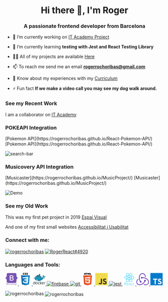 <h1 align="center">Hi there 👋, I'm Roger</h1>
<h3 align="center">A passionate frontend developer from Barcelona</h3>

- 🔭 I’m currently working on [IT Academy Project](https://github.com/IT-Academy-BCN/ita-directory)

- 🌱 I’m currently learning **testing with Jest and React Testing Library**

- 👨‍💻 All of my projects are available [Here](https://github.com/RogerRochoRibas?tab=repositories)

- 📫 To reach me send me an email **rogerrochoribas@gmail.com**

- 📄 Know about my experiences with my [Curriculum](https://drive.google.com/file/d/1mYytYGVZwmWzxMWfjCzrPAwp4tbkmvE3/view?usp=sharing)

- ⚡ Fun fact **If we make a video call you may see my dog walk around.**

<h3 align="left">See my Recent Work</h3>

I am a collaborator on [IT Academy](https://github.com/IT-Academy-BCN/ita-directory)

<h3>POKEAPI Integration</h3>
 [Pokemon API](https://rogerrochoribas.github.io/React-Pokemon-API/)
 [Pokemon API](https://rogerrochoribas.github.io/React-Pokemon-API/)

![search-bar](https://user-images.githubusercontent.com/98771907/180623391-453d5e28-5654-4d92-b23f-b6156a873c08.gif)

<h3>Musicovery API Integration</h3>
 [Musicaster](https://rogerrochoribas.github.io/MusicProject/)
 [Musicaster](https://rogerrochoribas.github.io/MusicProject/)

![Demo](https://user-images.githubusercontent.com/98771907/174484065-2673c6cb-5e42-4c30-8558-1c55f296b329.gif)

<h3 align="left">See my Old Work</h3>

This was my first pet project in 2019 [Espai Visual](https://rogerrochoribas.github.io/Proyecto-Final/ev-4/index.html)

And one of my first small websites [Accessibilitat i Usabilitat](https://rogerrochoribas.github.io/CertificadoProfesionalidad/Practica-11/index.html)

<h3 align="left">Connect with me:</h3>
<p align="left">
<a href="https://linkedin.com/in/rogerrochoribas" target="blank"><img align="center" src="https://raw.githubusercontent.com/rahuldkjain/github-profile-readme-generator/master/src/images/icons/Social/linked-in-alt.svg" alt="rogerrochoribas" height="30" width="40" /></a>
<a href="https://discord.gg/RogerReact#4920" target="blank"><img align="center" src="https://raw.githubusercontent.com/rahuldkjain/github-profile-readme-generator/master/src/images/icons/Social/discord.svg" alt="RogerReact#4920" height="30" width="40" /></a>
</p>

<h3 align="left">Languages and Tools:</h3>
<p align="left"> <a href="https://getbootstrap.com" target="_blank" rel="noreferrer"> <img src="https://raw.githubusercontent.com/devicons/devicon/master/icons/bootstrap/bootstrap-plain-wordmark.svg" alt="bootstrap" width="40" height="40"/> </a> <a href="https://www.w3schools.com/css/" target="_blank" rel="noreferrer"> <img src="https://raw.githubusercontent.com/devicons/devicon/master/icons/css3/css3-original-wordmark.svg" alt="css3" width="40" height="40"/> </a> <a href="https://www.docker.com/" target="_blank" rel="noreferrer"> <img src="https://raw.githubusercontent.com/devicons/devicon/master/icons/docker/docker-original-wordmark.svg" alt="docker" width="40" height="40"/> </a> <a href="https://firebase.google.com/" target="_blank" rel="noreferrer"> <img src="https://www.vectorlogo.zone/logos/firebase/firebase-icon.svg" alt="firebase" width="40" height="40"/> </a> <a href="https://git-scm.com/" target="_blank" rel="noreferrer"> <img src="https://www.vectorlogo.zone/logos/git-scm/git-scm-icon.svg" alt="git" width="40" height="40"/> </a> <a href="https://www.w3.org/html/" target="_blank" rel="noreferrer"> <img src="https://raw.githubusercontent.com/devicons/devicon/master/icons/html5/html5-original-wordmark.svg" alt="html5" width="40" height="40"/> </a> <a href="https://developer.mozilla.org/en-US/docs/Web/JavaScript" target="_blank" rel="noreferrer"> <img src="https://raw.githubusercontent.com/devicons/devicon/master/icons/javascript/javascript-original.svg" alt="javascript" width="40" height="40"/> </a> <a href="https://jestjs.io" target="_blank" rel="noreferrer"> <img src="https://www.vectorlogo.zone/logos/jestjsio/jestjsio-icon.svg" alt="jest" width="40" height="40"/> </a> <a href="https://reactjs.org/" target="_blank" rel="noreferrer"> <img src="https://raw.githubusercontent.com/devicons/devicon/master/icons/react/react-original-wordmark.svg" alt="react" width="40" height="40"/> </a> <a href="https://redux.js.org" target="_blank" rel="noreferrer"> <img src="https://raw.githubusercontent.com/devicons/devicon/master/icons/redux/redux-original.svg" alt="redux" width="40" height="40"/> </a> <a href="https://www.typescriptlang.org/" target="_blank" rel="noreferrer"> <img src="https://raw.githubusercontent.com/devicons/devicon/master/icons/typescript/typescript-original.svg" alt="typescript" width="40" height="40"/> </a> </p>

<p><img align="left" src="https://github-readme-stats.vercel.app/api/top-langs?username=rogerrochoribas&show_icons=true&locale=en&layout=compact" alt="rogerrochoribas" /></p>

<p>&nbsp;<img align="center" src="https://github-readme-stats.vercel.app/api?username=rogerrochoribas&show_icons=true&locale=en" alt="rogerrochoribas" /></p>
